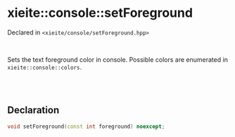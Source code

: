 # xieite::console::setForeground
Declared in `<xieite/console/setForeground.hpp>`

<br/>

Sets the text foreground color in console. Possible colors are enumerated in `xieite::console::colors`.

<br/><br/>

## Declaration
```cpp
void setForeground(const int foreground) noexcept;
```
